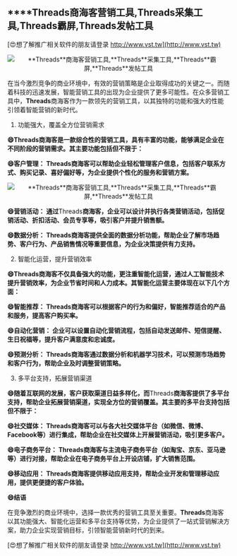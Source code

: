 ## ****Threads**商海客营销工具,**Threads**采集工具,**Threads**霸屏,**Threads**发帖工具**

[😍想了解推广相关软件的朋友请登录 http://www.vst.tw](http://www.vst.tw)

 <center><img src="https://vst.tw/MP4/tuiguang/png/4.png" alt="**Threads**商海客营销工具,**Threads**采集工具,**Threads**霸屏,**Threads**发帖工具"></center>

在当今激烈竞争的商业环境中，有效的营销策略是企业取得成功的关键之一。而随着科技的迅速发展，智能营销工具的出现为企业提供了更多可能性。在众多营销工具中，**Threads**商海客作为一款领先的营销工具，以其独特的功能和强大的性能引领着智能营销的新时代。

1. 功能强大，覆盖全方位营销需求

**😄**Threads**商海客是一款综合性的营销工具，具有丰富的功能，能够满足企业在不同阶段的营销需求。其主要功能包括但不限于：**

**😄客户管理： **Threads**商海客可以帮助企业轻松管理客户信息，包括客户联系方式、购买记录、喜好偏好等，为企业提供个性化的服务和营销方案。**

 <center><img src="https://vst.tw/MP4/tuiguang/png/1.png" alt="**Threads**商海客营销工具,**Threads**采集工具,**Threads**霸屏,**Threads**发帖工具"></center>

**😄营销活动： 通过**Threads**商海客，企业可以设计并执行各类营销活动，包括促销活动、折扣活动、会员专享等，吸引客户并提升销售额。**

**😄数据分析： **Threads**商海客提供全面的数据分析功能，帮助企业了解市场趋势、客户行为、产品销售情况等重要信息，为企业决策提供有力支持。**

2. 智能化运营，提升营销效率

**😄**Threads**商海客不仅具备强大的功能，更注重智能化运营，通过人工智能技术提升营销效率，为企业节省时间和人力成本。其智能化运营主要体现在以下几个方面：**

**😄智能推荐： **Threads**商海客可以根据客户的行为和偏好，智能推荐适合的产品和服务，提高客户购买率。**

**😄自动化营销： 企业可以设置自动化营销流程，包括自动发送邮件、短信提醒、生日祝福等，提升客户满意度和忠诚度。**

**😄预测分析： **Threads**商海客通过数据分析和机器学习技术，可以预测市场趋势和客户行为，帮助企业及时调整营销策略。**

3. 多平台支持，拓展营销渠道

**😄随着互联网的发展，客户获取渠道日益多样化，而**Threads**商海客提供了多平台支持，帮助企业拓展营销渠道，实现全方位的营销覆盖。其主要的多平台支持包括但不限于：**

**😄社交媒体： **Threads**商海客可以与各大社交媒体平台（如微信、微博、Facebook等）进行集成，帮助企业在社交媒体上开展营销活动，吸引更多客户。**

**😄电子商务平台： **Threads**商海客与主流电子商务平台（如淘宝、京东、亚马逊等）进行对接，帮助企业在电子商务平台上开设店铺，扩大销售范围。**

**😄移动应用： **Threads**商海客提供移动应用支持，帮助企业开发和管理移动应用，提供更便捷的客户体验。**

**😄结语**

在竞争激烈的商业环境中，选择一款优秀的营销工具至关重要。**Threads**商海客以其功能强大、智能化运营和多平台支持等优势，为企业提供了一站式营销解决方案，助力企业实现营销目标，引领智能营销新时代的到来。

[😍想了解推广相关软件的朋友请登录 http://www.vst.tw](http://www.vst.tw)



